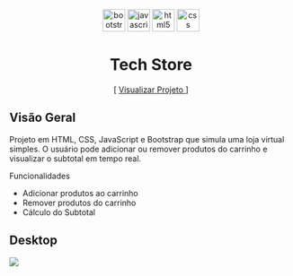 <div align='center'>

<div align="center">
  <img src="https://img.shields.io/badge/Bootstrap-7952B3?logo=bootstrap&logoColor=white&style=for-the-badge" height="40" alt="bootstrap logo"  />
  <img src="https://img.shields.io/badge/JavaScript-F7DF1E?logo=javascript&logoColor=black&style=for-the-badge" height="40" alt="javascript logo"  />
  <img src="https://img.shields.io/badge/HTML5-E34F26?logo=html5&logoColor=white&style=for-the-badge" height="40" alt="html5 logo"  />
  <img src="https://img.shields.io/badge/CSS-1572B6?logo=css&logoColor=white&style=for-the-badge" height="40" alt="css logo"  />
</div>

###
  
  # Tech Store
[ [Visualizar Projeto ](https://br-techstore-project.vercel.app/) ]

</div>

## Visão Geral
Projeto em HTML, CSS, JavaScript e Bootstrap que simula uma loja virtual simples. O usuário pode adicionar ou remover produtos do carrinho e visualizar o subtotal em tempo real.

Funcionalidades
- Adicionar produtos ao carrinho
- Remover produtos do carrinho
- Cálculo do Subtotal

## Desktop
![](imgs/techstore-inicio2.png)
